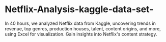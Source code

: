 # Netflix-Analysis-kaggle-data-set-
In 40 hours, we analyzed Netflix data from Kaggle, uncovering trends in revenue, top genres, production houses, talent, content origins, and more, using Excel for visualization. Gain insights into Netflix's content strategy.
